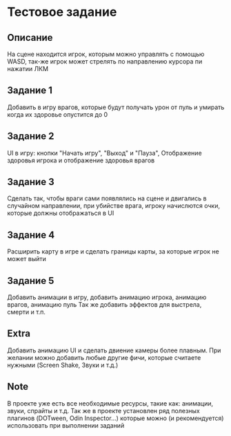 ﻿# Тестовое задание

## Описание

На сцене находится игрок, которым можно управлять с помощью WASD, так-же игрок может стрелять по направлению курсора пи нажатии ЛКМ

## Задание 1

Добавить в игру врагов, которые будут получать урон от пуль и умирать когда их здоровье опустится до 0

## Задание 2

UI в игру: кнопки "Начать игру", "Выход" и "Пауза", Отображение здоровья игрока и отображение здоровья врагов

## Задание 3

Сделать так, чтобы враги сами появлялись на сцене и двигались в случайном направлении,
при убийстве врага, игроку начислются очки, которые должны отображаться в UI

## Задание 4

Расширить карту в игре и сделать границы карты, за которые игрок не может выйти

## Задание 5

Добавить анимации в игру, добавить анимацию игрока, анимацию врагов, анимацию пуль
Так же добавить эффектов для выстрела, смерти и т.п.

## Extra

Добавить анимацию UI и сделать двиение камеры более плавным.
При желании можно добавить любые другие фичи, которые считаете нужными (Screen Shake, Звуки и т.д.)

## Note

В проекте уже есть все необходимые ресурсы, такие как: анимации, звуки, спрайты и т.д.
Так же в проекте установлен ряд полезных плагинов (DOTween, Odin Inspector...) которые можно (и рекомендуется) использовать при выполнении заданий



